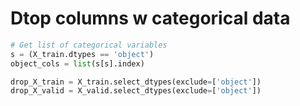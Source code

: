 # Dtop columns w categorical data

```python
# Get list of categorical variables
s = (X_train.dtypes == 'object')
object_cols = list(s[s].index)

drop_X_train = X_train.select_dtypes(exclude=['object'])
drop_X_valid = X_valid.select_dtypes(exclude=['object'])
```
